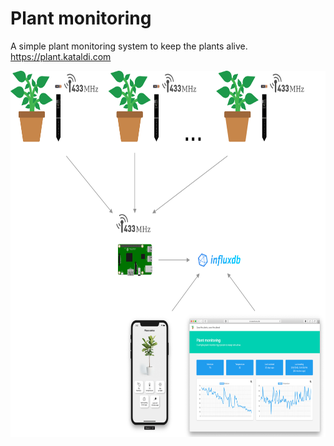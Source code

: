 # Plant monitoring

A simple plant monitoring system to keep the plants alive.
https://plant.kataldi.com

<img src="./plant-monitoring.png" width="688" height="586" />
